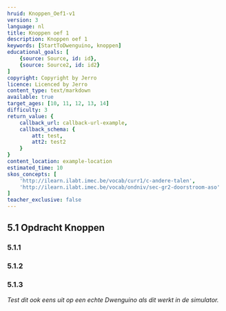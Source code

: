 ```yaml
---
hruid: Knoppen_Oef1-v1
version: 3
language: nl
title: Knoppen oef 1
description: Knoppen oef 1
keywords: [StartToDwenguino, knoppen]
educational_goals: [
    {source: Source, id: id}, 
    {source: Source2, id: id2}
]
copyright: Copyright by Jerro
licence: Licenced by Jerro
content_type: text/markdown
available: true
target_ages: [10, 11, 12, 13, 14]
difficulty: 3
return_value: {
    callback_url: callback-url-example,
    callback_schema: {
        att: test,
        att2: test2
    }
}
content_location: example-location
estimated_time: 10
skos_concepts: [
    'http://ilearn.ilabt.imec.be/vocab/curr1/c-andere-talen', 
    'http://ilearn.ilabt.imec.be/vocab/ondniv/sec-gr2-doorstroom-aso'
]
teacher_exclusive: false
---
```

## 5.1 Opdracht Knoppen

### 5.1.1




### 5.1.2




### 5.1.3



*Test dit ook eens uit op een echte Dwenguino als dit werkt in de simulator.*